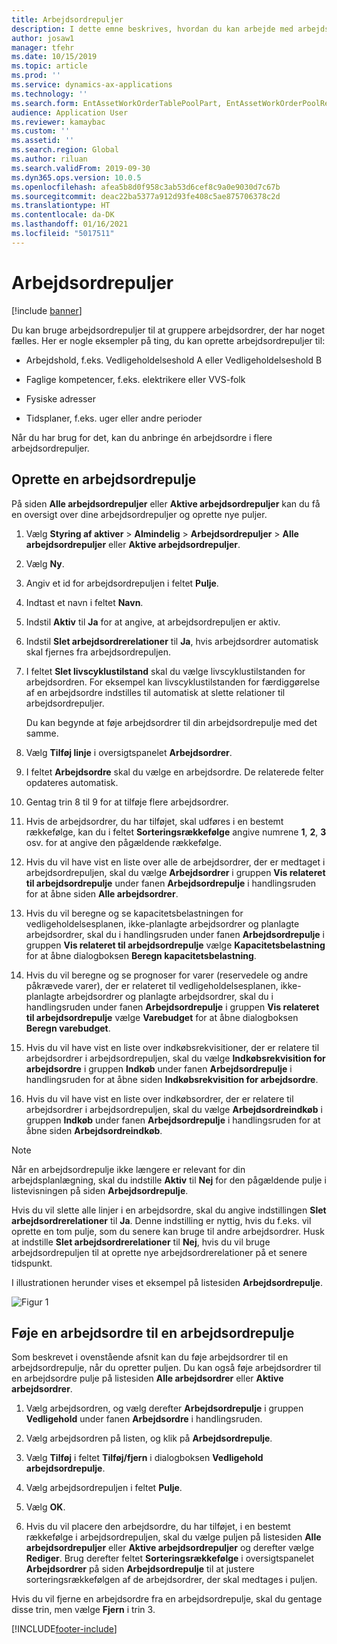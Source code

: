 ```yaml
---
title: Arbejdsordrepuljer
description: I dette emne beskrives, hvordan du kan arbejde med arbejdsordrepuljer i Styring af aktiver.
author: josaw1
manager: tfehr
ms.date: 10/15/2019
ms.topic: article
ms.prod: ''
ms.service: dynamics-ax-applications
ms.technology: ''
ms.search.form: EntAssetWorkOrderTablePoolPart, EntAssetWorkOrderPoolReferenceInfoPart, EntAssetWorkOrderPool, EntAssetWorkOrderPoolPreviewPart
audience: Application User
ms.reviewer: kamaybac
ms.custom: ''
ms.assetid: ''
ms.search.region: Global
ms.author: riluan
ms.search.validFrom: 2019-09-30
ms.dyn365.ops.version: 10.0.5
ms.openlocfilehash: afea5b8d0f958c3ab53d6cef8c9a0e9030d7c67b
ms.sourcegitcommit: deac22ba5377a912d93fe408c5ae875706378c2d
ms.translationtype: HT
ms.contentlocale: da-DK
ms.lasthandoff: 01/16/2021
ms.locfileid: "5017511"
---
```

# <a name="work-order-pools"></a>Arbejdsordrepuljer

[!include [banner](../../includes/banner.md)]


Du kan bruge arbejdsordrepuljer til at gruppere arbejdsordrer, der har noget fælles. Her er nogle eksempler på ting, du kan oprette arbejdsordrepuljer til:

- Arbejdshold, f.eks. Vedligeholdelseshold A eller Vedligeholdelseshold B  

- Faglige kompetencer, f.eks. elektrikere eller VVS-folk  

- Fysiske adresser  

- Tidsplaner, f.eks. uger eller andre perioder  

Når du har brug for det, kan du anbringe én arbejdsordre i flere arbejdsordrepuljer.


## <a name="create-a-work-order-pool"></a>Oprette en arbejdsordrepulje

På siden **Alle arbejdsordrepuljer** eller **Aktive arbejdsordrepuljer** kan du få en oversigt over dine arbejdsordrepuljer og oprette nye puljer.

1. Vælg **Styring af aktiver** > **Almindelig** > **Arbejdsordrepuljer** > **Alle arbejdsordrepuljer** eller **Aktive arbejdsordrepuljer**.

2. Vælg **Ny**.

3. Angiv et id for arbejdsordrepuljen i feltet **Pulje**.

4. Indtast et navn i feltet **Navn**.

5. Indstil **Aktiv** til **Ja** for at angive, at arbejdsordrepuljen er aktiv.

6. Indstil **Slet arbejdsordrerelationer** til **Ja**, hvis arbejdsordrer automatisk skal fjernes fra arbejdsordrepuljen.

7. I feltet **Slet livscyklustilstand** skal du vælge livscyklustilstanden for arbejdsordren. For eksempel kan livscyklustilstanden for færdiggørelse af en arbejdsordre indstilles til automatisk at slette relationer til arbejdsordrepuljer.

    Du kan begynde at føje arbejdsordrer til din arbejdsordrepulje med det samme.

8. Vælg **Tilføj linje** i oversigtspanelet **Arbejdsordrer**.

9. I feltet **Arbejdsordre** skal du vælge en arbejdsordre. De relaterede felter opdateres automatisk.

10. Gentag trin 8 til 9 for at tilføje flere arbejdsordrer.

11. Hvis de arbejdsordrer, du har tilføjet, skal udføres i en bestemt rækkefølge, kan du i feltet **Sorteringsrækkefølge** angive numrene **1**, **2**, **3** osv. for at angive den pågældende rækkefølge.

12. Hvis du vil have vist en liste over alle de arbejdsordrer, der er medtaget i arbejdsordrepuljen, skal du vælge **Arbejdsordrer** i gruppen **Vis relateret til arbejdsordrepulje** under fanen **Arbejdsordrepulje** i handlingsruden for at åbne siden **Alle arbejdsordrer**.

13. Hvis du vil beregne og se kapacitetsbelastningen for vedligeholdelsesplanen, ikke-planlagte arbejdsordrer og planlagte arbejdsordrer, skal du i handlingsruden under fanen **Arbejdsordrepulje** i gruppen **Vis relateret til arbejdsordrepulje** vælge **Kapacitetsbelastning** for at åbne dialogboksen **Beregn kapacitetsbelastning**.

14. Hvis du vil beregne og se prognoser for varer (reservedele og andre påkrævede varer), der er relateret til vedligeholdelsesplanen, ikke-planlagte arbejdsordrer og planlagte arbejdsordrer, skal du i handlingsruden under fanen **Arbejdsordrepulje** i gruppen **Vis relateret til arbejdsordrepulje** vælge **Varebudget** for at åbne dialogboksen **Beregn varebudget**.

15. Hvis du vil have vist en liste over indkøbsrekvisitioner, der er relatere til arbejdsordrer i arbejdsordrepuljen, skal du vælge **Indkøbsrekvisition for arbejdsordre** i gruppen **Indkøb** under fanen **Arbejdsordrepulje** i handlingsruden for at åbne siden **Indkøbsrekvisition for arbejdsordre**.

16. Hvis du vil have vist en liste over indkøbsordrer, der er relatere til arbejdsordrer i arbejdsordrepuljen, skal du vælge **Arbejdsordreindkøb** i gruppen **Indkøb** under fanen **Arbejdsordrepulje** i handlingsruden for at åbne siden **Arbejdsordreindkøb**.

>[!NOTE]
>Når en arbejdsordrepulje ikke længere er relevant for din arbejdsplanlægning, skal du indstille **Aktiv** til **Nej** for den pågældende pulje i listevisningen på siden **Arbejdsordrepulje**.

Hvis du vil slette alle linjer i en arbejdsordre, skal du angive indstillingen **Slet arbejdsordrerelationer** til **Ja**. Denne indstilling er nyttig, hvis du f.eks. vil oprette en tom pulje, som du senere kan bruge til andre arbejdsordrer. Husk at indstille **Slet arbejdsordrerelationer** til **Nej**, hvis du vil bruge arbejdsordrepuljen til at oprette nye arbejdsordrerelationer på et senere tidspunkt.

I illustrationen herunder vises et eksempel på listesiden **Arbejdsordrepulje**.

![Figur 1](media/22-work-orders.png)


## <a name="add-a-work-order-to-a-work-order-pool"></a>Føje en arbejdsordre til en arbejdsordrepulje

Som beskrevet i ovenstående afsnit kan du føje arbejdsordrer til en arbejdsordrepulje, når du opretter puljen. Du kan også føje arbejdsordrer til en arbejdsordre pulje på listesiden **Alle arbejdsordrer** eller **Aktive arbejdsordrer**.

1. Vælg arbejdsordren, og vælg derefter **Arbejdsordrepulje** i gruppen **Vedligehold** under fanen **Arbejdsordre** i handlingsruden.

2. Vælg arbejdsordren på listen, og klik på **Arbejdsordrepulje**.

3. Vælg **Tilføj** i feltet **Tilføj/fjern** i dialogboksen **Vedligehold arbejdsordrepulje**.

4. Vælg arbejdsordrepuljen i feltet **Pulje**.

5. Vælg **OK**.

6. Hvis du vil placere den arbejdsordre, du har tilføjet, i en bestemt rækkefølge i arbejdsordrepuljen, skal du vælge puljen på listesiden **Alle arbejdsordrepuljer** eller **Aktive arbejdsordrepuljer** og derefter vælge **Rediger**. Brug derefter feltet **Sorteringsrækkefølge** i oversigtspanelet **Arbejdsordrer** på siden **Arbejdsordrepulje** til at justere sorteringsrækkefølgen af de arbejdsordrer, der skal medtages i puljen.

Hvis du vil fjerne en arbejdsordre fra en arbejdsordrepulje, skal du gentage disse trin, men vælge **Fjern** i trin 3.



[!INCLUDE[footer-include](../../../includes/footer-banner.md)]